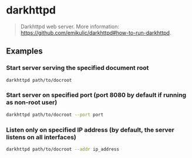 # darkhttpd

> Darkhttpd web server. More information: <https://github.com/emikulic/darkhttpd#how-to-run-darkhttpd>.

## Examples

### Start server serving the specified document root

```bash
darkhttpd path/to/docroot
```

### Start server on specified port (port 8080 by default if running as non-root user)

```bash
darkhttpd path/to/docroot --port port
```

### Listen only on specified IP address (by default, the server listens on all interfaces)

```bash
darkhttpd path/to/docroot --addr ip_address
```
